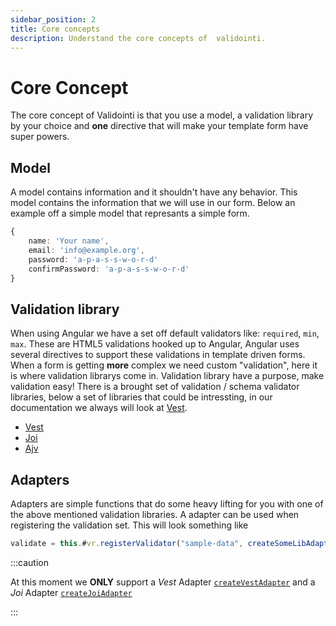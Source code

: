 ```yaml
---
sidebar_position: 2
title: Core concepts
description: Understand the core concepts of  validointi.
---
```


# Core Concept

The core concept of Validointi is that you use a model, a validation library by your choice and **one** directive that will make your template form have super powers.

## Model

A model contains information and it shouldn't have any behavior. This model contains the information that we will use in our form. Below an example off a simple model that represants a simple form.

```typescript
{
    name: 'Your name',
    email: 'info@example.org',
    password: 'a-p-a-s-s-w-o-r-d'
    confirmPassword: 'a-p-a-s-s-w-o-r-d'
}
```

## Validation library

When using Angular we have a set off default validators like: `required`, `min`, `max`. These are HTML5 validations hooked up to Angular, Angular uses several directives to support these validations in template driven forms.
When a form is getting **more** complex we need custom "validation", here it is where validation librarys come in. Validation library have a purpose, make validation easy! There is a brought set of validation / schema validator libraries, below a set of libraries that could be intressting, in our documentation we always will look at [Vest](https://vestjs.dev).

- [Vest](https://vestjs.dev)
- [Joi](https://joi.dev)
- [Ajv](https://ajv.js.org)


## Adapters

Adapters are simple functions that do some heavy lifting for you with one of the above mentioned validation libraries. A adapter can be used when registering the validation set.
This will look something like

```ts
validate = this.#vr.registerValidator("sample-data", createSomeLibAdapter(suite));
```

:::caution

At this moment we **ONLY** support a *Vest* Adapter [`createVestAdapter`][vest adapter] and a *Joi* Adapter [`createJoiAdapter`][joi adapter]

:::



[vest adapter]: https://github.com/validointi/validointi/blob/1c9a1897b741bd079a7c17bb8af058bcb3edcaf7/projects/validointi/core/src/lib/vestAdapter.ts#L7
[joi adapter]: https://github.com/validointi/validointi/blob/1c9a1897b741bd079a7c17bb8af058bcb3edcaf7/projects/validointi/core/src/lib/joiAdapter.ts#L7
